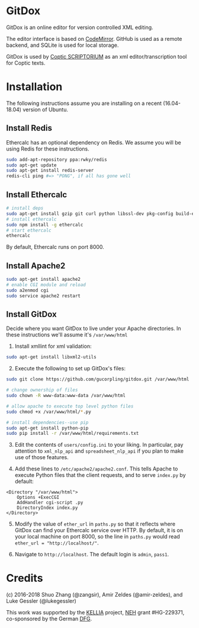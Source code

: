 # GitDox
GitDox is an online editor for version controlled XML editing.

The editor interface is based on [CodeMirror](https://codemirror.net). GitHub is used as a remote backend, and SQLite is used for local storage. 

GitDox is used by [Coptic SCRIPTORIUM](http://copticscriptorium.org/) as an xml editor/transcription tool for Coptic texts. 

# Installation
The following instructions assume you are installing on a recent (16.04-18.04) version of Ubuntu.

## Install Redis
Ethercalc has an optional dependency on Redis. We assume you will be using Redis
for these instructions.

```bash
sudo add-apt-repository ppa:rwky/redis
sudo apt-get update
sudo apt-get install redis-server
redis-cli ping #=> "PONG", if all has gone well
```
 
## Install Ethercalc

```bash
# install deps
sudo apt-get install gzip git curl python libssl-dev pkg-config build-essential
# install ethercalc
sudo npm install -g ethercalc
# start ethercalc
ethercalc
```

By default, Ethercalc runs on port 8000.

## Install Apache2

```bash
sudo apt-get install apache2
# enable CGI module and reload
sudo a2enmod cgi
sudo service apache2 restart
```

## Install GitDox
Decide where you want GitDox to live under your Apache directories. In these
instructions we'll assume it's `/var/www/html`

1. Install xmllint for xml validation:

```bash
sudo apt-get install libxml2-utils
```

2. Execute the following to set up GitDox's files:

```bash
sudo git clone https://github.com/gucorpling/gitdox.git /var/www/html

# change ownership of files
sudo chown -R www-data:www-data /var/www/html

# allow apache to execute top level python files
sudo chmod +x /var/www/html/*.py

# install dependencies--use pip
sudo apt-get install python-pip
sudo pip install -r /var/www/html/requirements.txt
```

3. Edit the contents of `users/config.ini` to your liking. In particular, pay
   attention to `xml_nlp_api` and `spreadsheet_nlp_api` if you plan to make use
   of those features.

4. Add these lines to `/etc/apache2/apache2.conf`. This tells Apache to execute
Python files that the client requests, and to serve `index.py` by default:

```
<Directory "/var/www/html">
	Options +ExecCGI
	AddHandler cgi-script .py
	DirectoryIndex index.py
</Directory>
```

5. Modify the value of `ether_url` in `paths.py` so that it reflects where
   GitDox can find your Ethercalc service over HTTP. By default, it is on your
   local machine on port 8000, so the line in `paths.py` would read `ether_url =
   "http://localhost/"`.

6. Navigate to `http://localhost`. The default login is `admin`, `pass1`.


# Credits

(c) 2016-2018 Shuo Zhang (@zangsir), Amir Zeldes (@amir-zeldes), and Luke Gessler (@lukegessler)

This work was supported by the [KELLIA](http://kellia.uni-goettingen.de/) project, [NEH](https://www.neh.gov/) grant #HG-229371, co-sponsored by the German [DFG](http://www.dfg.de/).
